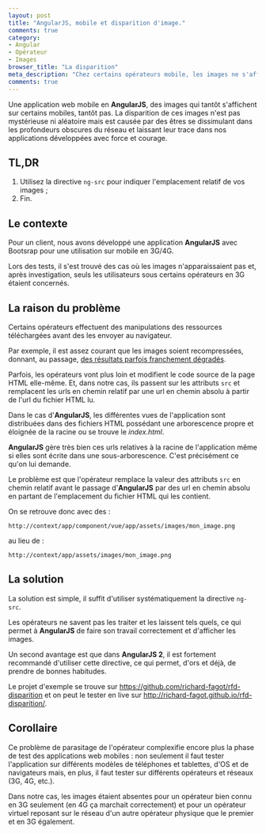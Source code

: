 ```yaml
---
layout: post
title: "AngularJS, mobile et disparition d'image."
comments: true
category: 
- Angular
- Opérateur
- Images
browser_title: "La disparition"
meta_description: "Chez certains opérateurs mobile, les images ne s'affichent pas avec AngularJS."
comments: true
---
```


Une application web mobile en **AngularJS**, des images qui tantôt s'affichent sur certains mobiles, tantôt pas. La disparition de ces images n'est pas mystérieuse ni aléatoire mais est causée par des êtres se dissimulant dans les profondeurs obscures du réseau et laissant leur trace dans nos applications développées avec force et courage.

## TL,DR

1. Utilisez la directive `ng-src` pour indiquer l'emplacement relatif de vos images ;
2. Fin.

## Le contexte

Pour un client, nous avons développé une application **AngularJS** avec Bootsrap pour une utilisation sur mobile en 3G/4G. 

Lors des tests, il s'est trouvé des cas où les images n'apparaissaient pas et, après investigation, seuls les utilisateurs sous certains opérateurs en 3G étaient concernés.

## La raison du problème
Certains opérateurs effectuent des manipulations des ressources téléchargées avant des les envoyer au navigateur. 

Par exemple, il est assez courant que les images soient recompressées, donnant, au passage, [des résultats parfois franchement dégradés](http://www.hteumeuleu.fr/la-compression-dimages-par-les-operateurs/).

Parfois, les opérateurs vont plus loin et modifient le code source de la page HTML elle-même. Et, dans notre cas, ils passent sur les attributs `src` et remplacent les urls en chemin relatif par une url en chemin absolu à partir de l'url du fichier HTML lu.

Dans le cas d'**AngularJS**, les différentes vues de l'application sont distribuées dans des fichiers HTML possédant une arborescence propre et éloignée de la racine ou se trouve le *index.html*. 

**AngularJS** gère très bien ces urls relatives à la racine de l'application même si elles sont écrite dans une sous-arborescence. C'est précisément ce qu'on lui demande.

Le problème est que l'opérateur remplace la valeur des attributs `src` en chemin relatif avant le passage d'**AngularJS** par des url en chemin absolu en partant de l'emplacement du fichier HTML qui les contient.

On se retrouve donc avec des :

`http://context/app/component/vue/app/assets/images/mon_image.png`

au lieu de :

`http://context/app/assets/images/mon_image.png`


## La solution

La solution est simple, il suffit d'utiliser systématiquement la directive `ng-src`. 

Les opérateurs ne savent pas les traiter et les laissent tels quels, ce qui permet à **AngularJS** de faire son travail correctement et d'afficher les images.

Un second avantage est que dans **AngularJS 2**, il est fortement recommandé d'utiliser cette directive, ce qui permet, d'ors et déjà, de prendre de bonnes habitudes.


Le projet d'exemple se trouve sur <https://github.com/richard-fagot/rfd-disparition> et on peut le tester en live sur <http://richard-fagot.github.io/rfd-disparition/>.

## Corollaire

Ce problème de parasitage de l'opérateur complexifie encore plus la phase de test des applications web mobiles : non seulement il faut tester l'application sur différents modèles de téléphones et tablettes, d'OS et de navigateurs mais, en plus, il faut tester sur différents opérateurs et réseaux (3G, 4G, etc.).

Dans notre cas, les images étaient absentes pour un opérateur bien connu en 3G seulement (en 4G ça marchait correctement) et pour un opérateur virtuel reposant sur le réseau d'un autre opérateur physique que le premier et en 3G également.


